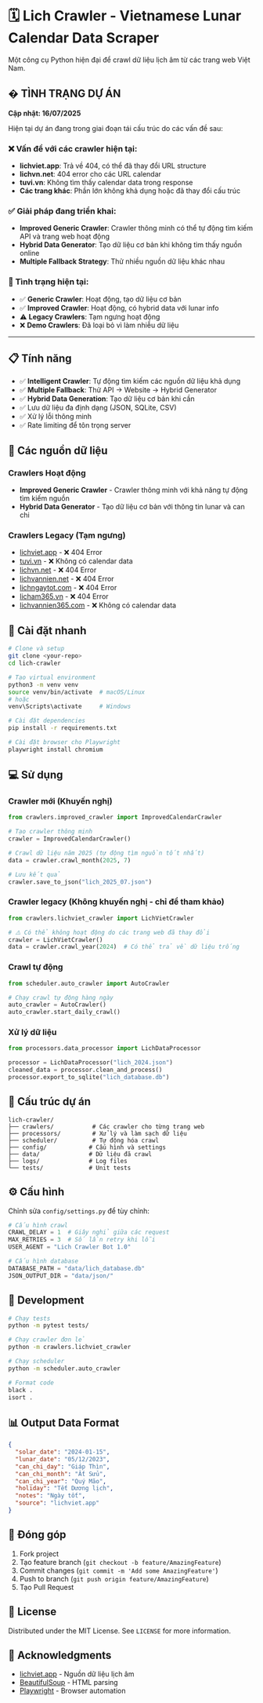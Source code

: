 # 🗓️ Lich Crawler - Vietnamese Lunar Calendar Data Scraper

Một công cụ Python hiện đại để crawl dữ liệu lịch âm từ các trang web Việt Nam.

## � TÌNH TRẠNG DỰ ÁN

**Cập nhật: 16/07/2025**

Hiện tại dự án đang trong giai đoạn tái cấu trúc do các vấn đề sau:

### ❌ Vấn đề với các crawler hiện tại:
- **lichviet.app**: Trả về 404, có thể đã thay đổi URL structure
- **lichvn.net**: 404 error cho các URL calendar
- **tuvi.vn**: Không tìm thấy calendar data trong response
- **Các trang khác**: Phần lớn không khả dụng hoặc đã thay đổi cấu trúc

### ✅ Giải pháp đang triển khai:
- **Improved Generic Crawler**: Crawler thông minh có thể tự động tìm kiếm API và trang web hoạt động
- **Hybrid Data Generator**: Tạo dữ liệu cơ bản khi không tìm thấy nguồn online
- **Multiple Fallback Strategy**: Thử nhiều nguồn dữ liệu khác nhau

### 🔄 Tình trạng hiện tại:
- ✅ **Generic Crawler**: Hoạt động, tạo dữ liệu cơ bản
- ✅ **Improved Crawler**: Hoạt động, có hybrid data với lunar info
- ⚠️ **Legacy Crawlers**: Tạm ngưng hoạt động
- ❌ **Demo Crawlers**: Đã loại bỏ vì làm nhiễu dữ liệu

---

## 📋 Tính năng

- ✅ **Intelligent Crawler**: Tự động tìm kiếm các nguồn dữ liệu khả dụng
- ✅ **Multiple Fallback**: Thử API → Website → Hybrid Generator
- ✅ **Hybrid Data Generation**: Tạo dữ liệu cơ bản khi cần
- ✅ Lưu dữ liệu đa định dạng (JSON, SQLite, CSV)
- ✅ Xử lý lỗi thông minh
- ✅ Rate limiting để tôn trọng server

## 🎯 Các nguồn dữ liệu

### Crawlers Hoạt động
- **Improved Generic Crawler** - Crawler thông minh với khả năng tự động tìm kiếm nguồn
- **Hybrid Data Generator** - Tạo dữ liệu cơ bản với thông tin lunar và can chi

### Crawlers Legacy (Tạm ngưng)
- [lichviet.app](https://lichviet.app/) - ❌ 404 Error
- [tuvi.vn](https://tuvi.vn/) - ❌ Không có calendar data  
- [lichvn.net](https://lichvn.net/) - ❌ 404 Error
- [lichvannien.net](https://lichvannien.net/) - ❌ 404 Error
- [lichngaytot.com](https://lichngaytot.com/) - ❌ 404 Error
- [licham365.vn](https://licham365.vn/) - ❌ 404 Error
- [lichvannien365.com](https://lichvannien365.com/) - ❌ Không có calendar data

## 🚀 Cài đặt nhanh

```bash
# Clone và setup
git clone <your-repo>
cd lich-crawler

# Tạo virtual environment
python3 -m venv venv
source venv/bin/activate  # macOS/Linux
# hoặc
venv\Scripts\activate     # Windows

# Cài đặt dependencies
pip install -r requirements.txt

# Cài đặt browser cho Playwright
playwright install chromium
```

## 💻 Sử dụng

### Crawler mới (Khuyến nghị)
```python
from crawlers.improved_crawler import ImprovedCalendarCrawler

# Tạo crawler thông minh
crawler = ImprovedCalendarCrawler()

# Crawl dữ liệu năm 2025 (tự động tìm nguồn tốt nhất)
data = crawler.crawl_month(2025, 7)

# Lưu kết quả
crawler.save_to_json("lich_2025_07.json")
```

### Crawler legacy (Không khuyến nghị - chỉ để tham khảo)
```python
from crawlers.lichviet_crawler import LichVietCrawler

# ⚠️ Có thể không hoạt động do các trang web đã thay đổi
crawler = LichVietCrawler()
data = crawler.crawl_year(2024)  # Có thể trả về dữ liệu trống
```

### Crawl tự động
```python
from scheduler.auto_crawler import AutoCrawler

# Chạy crawl tự động hàng ngày
auto_crawler = AutoCrawler()
auto_crawler.start_daily_crawl()
```

### Xử lý dữ liệu
```python
from processors.data_processor import LichDataProcessor

processor = LichDataProcessor("lich_2024.json")
cleaned_data = processor.clean_and_process()
processor.export_to_sqlite("lich_database.db")
```

## 📁 Cấu trúc dự án

```
lich-crawler/
├── crawlers/           # Các crawler cho từng trang web
├── processors/         # Xử lý và làm sạch dữ liệu
├── scheduler/          # Tự động hóa crawl
├── config/            # Cấu hình và settings
├── data/              # Dữ liệu đã crawl
├── logs/              # Log files
└── tests/             # Unit tests
```

## ⚙️ Cấu hình

Chỉnh sửa `config/settings.py` để tùy chỉnh:

```python
# Cấu hình crawl
CRAWL_DELAY = 1  # Giây nghỉ giữa các request
MAX_RETRIES = 3  # Số lần retry khi lỗi
USER_AGENT = "Lich Crawler Bot 1.0"

# Cấu hình database
DATABASE_PATH = "data/lich_database.db"
JSON_OUTPUT_DIR = "data/json/"
```

## 🔧 Development

```bash
# Chạy tests
python -m pytest tests/

# Chạy crawler đơn lẻ
python -m crawlers.lichviet_crawler

# Chạy scheduler
python -m scheduler.auto_crawler

# Format code
black .
isort .
```

## 📊 Output Data Format

```json
{
  "solar_date": "2024-01-15",
  "lunar_date": "05/12/2023",
  "can_chi_day": "Giáp Thìn",
  "can_chi_month": "Ất Sửu", 
  "can_chi_year": "Quý Mão",
  "holiday": "Tết Dương lịch",
  "notes": "Ngày tốt",
  "source": "lichviet.app"
}
```

## 🤝 Đóng góp

1. Fork project
2. Tạo feature branch (`git checkout -b feature/AmazingFeature`)
3. Commit changes (`git commit -m 'Add some AmazingFeature'`)
4. Push to branch (`git push origin feature/AmazingFeature`)
5. Tạo Pull Request

## 📝 License

Distributed under the MIT License. See `LICENSE` for more information.

## 🙏 Acknowledgments

- [lichviet.app](https://lichviet.app/) - Nguồn dữ liệu lịch âm
- [BeautifulSoup](https://www.crummy.com/software/BeautifulSoup/) - HTML parsing
- [Playwright](https://playwright.dev/) - Browser automation
